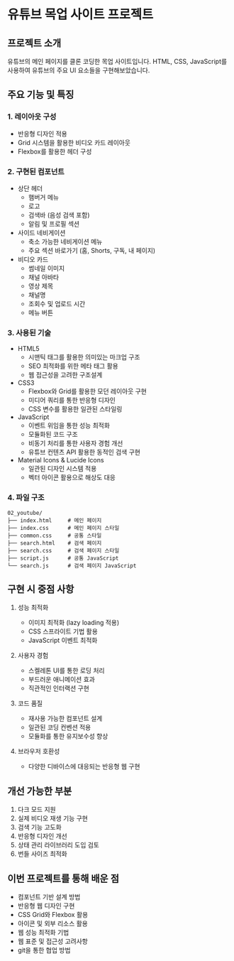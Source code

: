 # 유튜브 목업 사이트 프로젝트

## 프로젝트 소개

유튜브의 메인 페이지를 클론 코딩한 목업 사이트입니다. HTML, CSS, JavaScript를 사용하여 유튜브의 주요 UI 요소들을 구현해보았습니다.

## 주요 기능 및 특징

### 1. 레이아웃 구성

- 반응형 디자인 적용
- Grid 시스템을 활용한 비디오 카드 레이아웃
- Flexbox를 활용한 헤더 구성

### 2. 구현된 컴포넌트

- 상단 헤더
  - 햄버거 메뉴
  - 로고
  - 검색바 (음성 검색 포함)
  - 알림 및 프로필 섹션
- 사이드 네비게이션
  - 축소 가능한 네비게이션 메뉴
  - 주요 섹션 바로가기 (홈, Shorts, 구독, 내 페이지)
- 비디오 카드
  - 썸네일 이미지
  - 채널 아바타
  - 영상 제목
  - 채널명
  - 조회수 및 업로드 시간
  - 메뉴 버튼

### 3. 사용된 기술

- HTML5
  - 시맨틱 태그를 활용한 의미있는 마크업 구조
  - SEO 최적화를 위한 메타 태그 활용
  - 웹 접근성을 고려한 구조설계
- CSS3
  - Flexbox와 Grid를 활용한 모던 레이아웃 구현
  - 미디어 쿼리를 통한 반응형 디자인
  - CSS 변수를 활용한 일관된 스타일링
- JavaScript
  - 이벤트 위임을 통한 성능 최적화
  - 모듈화된 코드 구조
  - 비동기 처리를 통한 사용자 경험 개선
  - 유튜브 컨텐츠 API 활용한 동적인 검색 구현
- Material Icons & Lucide Icons
  - 일관된 디자인 시스템 적용
  - 벡터 아이콘 활용으로 해상도 대응

### 4. 파일 구조

```
02_youtube/
├── index.html     # 메인 페이지
├── index.css      # 메인 페이지 스타일
├── common.css     # 공통 스타일
├── search.html    # 검색 페이지
├── search.css     # 검색 페이지 스타일
├── script.js      # 공통 JavaScript
└── search.js      # 검색 페이지 JavaScript
```

## 구현 시 중점 사항

1. 성능 최적화

   - 이미지 최적화 (lazy loading 적용)
   - CSS 스프라이트 기법 활용
   - JavaScript 이벤트 최적화

2. 사용자 경험

   - 스켈레톤 UI를 통한 로딩 처리
   - 부드러운 애니메이션 효과
   - 직관적인 인터랙션 구현

3. 코드 품질

   - 재사용 가능한 컴포넌트 설계
   - 일관된 코딩 컨벤션 적용
   - 모듈화를 통한 유지보수성 향상

4. 브라우저 호환성
   - 다양한 디바이스에 대응되는 반응형 웹 구현

## 개선 가능한 부분

1. 다크 모드 지원
2. 실제 비디오 재생 기능 구현
3. 검색 기능 고도화
4. 반응형 디자인 개선
5. 상태 관리 라이브러리 도입 검토
6. 번들 사이즈 최적화

## 이번 프로젝트를 통해 배운 점

- 컴포넌트 기반 설계 방법
- 반응형 웹 디자인 구현
- CSS Grid와 Flexbox 활용
- 아이콘 및 외부 리소스 활용
- 웹 성능 최적화 기법
- 웹 표준 및 접근성 고려사항
- git을 통한 협업 방법
